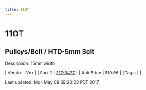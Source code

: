```yaml
---
title: 110T
---
```


# 110T
## Pulleys/Belt / HTD-5mm Belt
Description: 	15mm width 

| Vendor | Vex | 
| Part # | [217-3477](http://www.vexrobotics.com/vexpro/motion/belts-and-pulleys/htdbelts15.html) | 
| Unit Price | $10.99 | 
| Tags: |  | 

Last updated: Mon May 08 09:20:23 PDT 2017